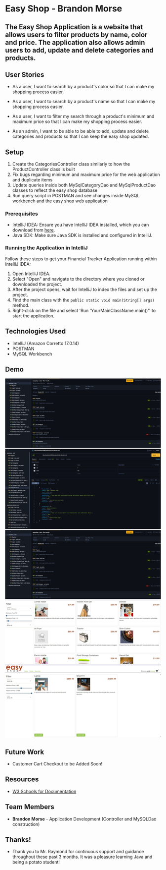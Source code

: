 # Easy Shop - Brandon Morse

## The Easy Shop Application is a website that allows users to filter products by name, color and price. The application also allows admin users to add, update and delete categories and products.

## User Stories

- As a user, I want to search by a product's color so that I can make my shopping process easier.

- As a user, I want to search by a product's name so that I can make my shopping process easier.

- As a user, I want to filter my search through a product's minimum and maximum price so that I can make my shopping process easier.

- As an admin, I want to be able to be able to add, update and delete categories and products so that I can keep the easy shop updated.

## Setup

1. Create the CategoriesController class similarly to how the ProductController class is built
2. Fix bugs regarding minimum and maximum price for the web application and duplicate items
3. Update queries inside both MySqlCategoryDao and MySqlProductDao classes to reflect the easy shop database
4. Run query script in POSTMAN and see changes inside MySQL workbench and the easy shop web application

### Prerequisites

- IntelliJ IDEA: Ensure you have IntelliJ IDEA installed, which you can download from [here](https://www.jetbrains.com/idea/download/).
- Java SDK: Make sure Java SDK is installed and configured in IntelliJ.

### Running the Application in IntelliJ

Follow these steps to get your Financial Tracker Application running within IntelliJ IDEA:

1. Open IntelliJ IDEA.
2. Select "Open" and navigate to the directory where you cloned or downloaded the project.
3. After the project opens, wait for IntelliJ to index the files and set up the project.
4. Find the main class with the `public static void main(String[] args)` method.
5. Right-click on the file and select 'Run 'YourMainClassName.main()'' to start the application.

## Technologies Used

- IntelliJ (Amazon Corretto 17.0.14)
- POSTMAN
- MySQL Workbench

## Demo

![Application Screenshot](PostManScreenshot_A.png)
![Application Screenshot_B](PostManScreenshot_B.png)
![Application Screenshot_C](PostManScreenshot_A.png)
![Application Screenshot_D](WebAppScreenshot_A.png)
![Application Screenshot_D](WebAppScreenshot_B.png)


## Future Work

- Customer Cart Checkout to be Added Soon!

## Resources

- [W3 Schools for Documentation ](https://www.w3schools.com/java/ref_string_format.asp)

## Team Members

- **Brandon Morse** - Application Development (Controller and MySQLDao construction)

## Thanks!

- Thank you to Mr. Raymond for continuous support and guidance throughout these past 3 months. It was a pleasure learning Java and being a potato student!
